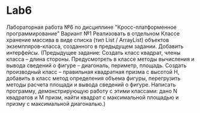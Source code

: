# Lab6
Лабораторная работа №6 по дисциплине "Кросс-платформенное программирование"
Вариант №1
Реализовать в отдельном Классе хранение массива в виде списка (тип List / ArrayList) объектов экземпляров-класса, созданного в предыдущем задании.
Добавить интерфейсы.
(Предыдущее задание: Создать класс квадрат, члены класса – длина стороны. Предусмотреть в классе методы вычисления и вывода сведений о фигуре – диагональ, периметр, площадь. 
Создать производный класс – правильная квадратная призма с высотой H, добавить в класс метод определения объема фигуры, перегрузить методы расчета площади и вывода сведений о фигуре. 
Написать программу, демонстрирующую работу с этими классами: дано N квадратов и M призм, найти квадрат с максимальной площадью и призму с максимальной диагональю.)
